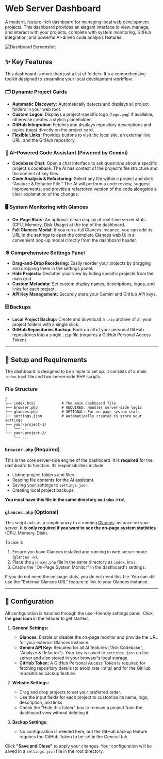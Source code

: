 # Web Server Dashboard

A modern, feature-rich dashboard for managing local web development projects. This dashboard provides an elegant interface to view, manage, and interact with your projects, complete with system monitoring, GitHub integration, and powerful AI-driven code analysis features.

![Dashboard Screenshot](https://placehold.co/800x400/DBEAFE/3B82F6?text=Dashboard+UI)

## ✨ Key Features

This dashboard is more than just a list of folders. It's a comprehensive toolkit designed to streamline your local development workflow.

### 🗂️ Dynamic Project Cards
- **Automatic Discovery:** Automatically detects and displays all project folders in your web root.
- **Custom Logos:** Displays a project-specific logo (`logo.png`) if available, otherwise creates a stylish placeholder.
- **GitHub Integration:** Fetches and displays repository descriptions and topics (tags) directly on the project card.
- **Flexible Links:** Provides buttons to visit the local site, an external live URL, and the GitHub repository.

### 🤖 AI-Powered Code Assistant (Powered by Gemini)
- **Codebase Chat:** Open a chat interface to ask questions about a specific project's codebase. The AI has context of the project's file structure and the content of key files.
- **Code Analysis & Refactoring:** Select any file within a project and click "Analyze & Refactor File." The AI will perform a code review, suggest improvements, and provide a refactored version of the code alongside a clear explanation of the changes.

### 🖥️ System Monitoring with Glances
- **On-Page Stats:** An optional, clean display of real-time server stats (CPU, Memory, Disk Usage) at the top of the dashboard.
- **Full Glances Modal:** If you run a full Glances instance, you can add its URL in the settings to open the complete Glances web UI in a convenient pop-up modal directly from the dashboard header.

### ⚙️ Comprehensive Settings Panel
- **Drag-and-Drop Reordering:** Easily reorder your projects by dragging and dropping them in the settings panel.
- **Hide Projects:** Declutter your view by hiding specific projects from the main grid.
- **Custom Metadata:** Set custom display names, descriptions, logos, and links for each project.
- **API Key Management:** Securely store your Gemini and GitHub API keys.

### 🗄️ Backups
- **Local Project Backup:** Create and download a `.zip` archive of all your project folders with a single click.
- **GitHub Repositories Backup:** Back up all of your personal GitHub repositories into a single `.zip` file (requires a GitHub Personal Access Token).

---

## 🚀 Setup and Requirements

The dashboard is designed to be simple to set up. It consists of a main `index.html` file and two server-side PHP scripts.

### File Structure
```
/
├── index.html            # The main dashboard file
├── browser.php           # REQUIRED: Handles server-side logic
├── glances.php           # OPTIONAL: For on-page system stats
├── settings.json         # Automatically created to store your settings
├── your-project-1/
│   └── ...
└── your-project-2/
    └── ...
```

### `browser.php` (Required)
This is the core server-side engine of the dashboard. It is **required** for the dashboard to function. Its responsibilities include:
- Listing project folders and files.
- Reading file contents for the AI assistant.
- Saving your settings to `settings.json`.
- Creating local project backups.

**You must have this file in the same directory as `index.html`.**

### `glances.php` (Optional)
This script acts as a simple proxy to a running [Glances](https://nicolargo.github.io/glances/) instance on your server. It is **only required if you want to see the on-page system statistics** (CPU, Memory, Disk).

To use it:
1.  Ensure you have Glances installed and running in web server mode (`glances -w`).
2.  Place the `glances.php` file in the same directory as `index.html`.
3.  Enable the "On-Page System Monitor" in the dashboard's settings.

If you do not need the on-page stats, you do not need this file. You can still use the "External Glances URL" feature to link to your Glances instance.

---

## 🔧 Configuration

All configuration is handled through the user-friendly settings panel. Click the **gear icon** in the header to get started.

1.  **General Settings:**
    - **Glances:** Enable or disable the on-page monitor and provide the URL for your external Glances instance.
    - **Gemini API Key:** Required for all AI features ("Ask Codebase", "Analyze & Refactor"). Your key is saved to `settings.json` on the server and also stored in your browser's local storage.
    - **GitHub Token:** A GitHub Personal Access Token is required for fetching repository details (to avoid rate limits) and for the GitHub repositories backup feature.

2.  **Website Settings:**
    - Drag and drop projects to set your preferred order.
    - Use the input fields for each project to customize its name, logo, description, and links.
    - Check the "Hide this folder" box to remove a project from the dashboard view without deleting it.

3.  **Backup Settings:**
    - No configuration is needed here, but the GitHub backup feature requires the GitHub Token to be set in the General tab.

Click **"Save and Close"** to apply your changes. Your configuration will be saved in a `settings.json` file in the root directory.

